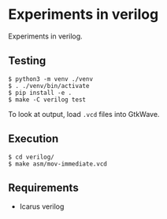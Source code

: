 # Experiments in verilog

Experiments in verilog.

## Testing

```console
$ python3 -m venv ./venv
$ . ./venv/bin/activate
$ pip install -e .
$ make -C verilog test
```

To look at output, load `.vcd` files into GtkWave.

## Execution

```console
$ cd verilog/
$ make asm/mov-immediate.vcd
```

## Requirements

- Icarus verilog
